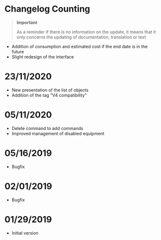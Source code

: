 # Changelog Counting


>**Important**
>
>As a reminder if there is no information on the update, it means that it only concerns the updating of documentation, translation or text


- Addition of consumption and estimated cost if the end date is in the future
- Slight redesign of the interface

# 23/11/2020

- New presentation of the list of objects
- Addition of the tag "V4 compatibility"

# 05/11/2020

- Delete command to add commands
- Improved management of disabled equipment

# 05/16/2019

- Bugfix

# 02/01/2019

- Bugfix

# 01/29/2019

- Initial version
